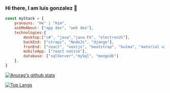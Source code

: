 ### Hi there, I am luis gonzalez 👋

<!--
**luisgonzales123/luisgonzales123** is a ✨ _special_ ✨ repository because its `README.md` (this file) appears on your GitHub profile.
-->
```js
const myStack = {
    pronouns: "He" | "Him",
    askMeAbout: ["app dev", "web dev"],
    technologies:{
        desktop:["c#", "java","java FX", "electronJS"],
        backEnd: ["strapi", "NodeJs", "django"],
        fronEnd: ["react", "nextjs", "bootstrap", "bulma", "material ui"],
        mobileApp: ["react native"],
        database: ["sqlServer","mySql", "mongodb"]
    },
}
```
[![Anurag's github stats](https://github-readme-stats.vercel.app/api?username=luisgonzales123&show_icons=true&theme=merko)](https://github.com/anuraghazra/github-readme-stats)

[![Top Langs](https://github-readme-stats.vercel.app/api/top-langs/?username=luisgonzales123&show_icons=true&theme=merko)](https://github.com/anuraghazra/github-readme-stats)

